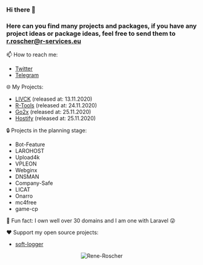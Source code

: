 ### Hi there 👋
### Here can you find many projects and packages, if you have any project ideas or package ideas, feel free to send them to r.roscher@r-services.eu

📫 How to reach me:

- [Twitter](https://twitter.com/InFeCtedEv_)
- [Telegram](https://t.me/rroscher)

🌐 My Projects:

- [LIVCK](https://livck.com) (released at: 13.11.2020)
- [R-Tools](https://tools.r-services.eu) (released at: 24.11.2020)
- [Go2x](https://go2x.link) (released at: 25.11.2020)
- [Hostify](https://hostify.host) (released at: 25.11.2020)

🔒 Projects in the planning stage:

- Bot-Feature
- LAROHOST
- Upload4k
- VPLEON
- Webginx
- DNSMAN
- Company-Safe
- LICAT
- Onarro
- mc4free
- game-cp

🔭 Fun fact: I own well over 30 domains and I am one with Laravel 😜


❤️ Support my open source projects:
- [soft-logger](https://github.com/Rene-Roscher/soft-logger)

<p align="center">
    <img src=https://github-readme-stats.vercel.app/api?username=Rene-Roscher&show_icons=true alt=Rene-Roscher />
</p>

